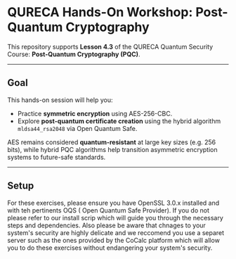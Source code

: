 # QURECA Hands-On Workshop: Post-Quantum Cryptography

This repository supports **Lesson 4.3** of the QURECA Quantum Security Course: **Post-Quantum Cryptography (PQC)**.

---

## Goal

This hands-on session will help you:

- Practice **symmetric encryption** using AES-256-CBC.
- Explore **post-quantum certificate creation** using the hybrid algorithm `mldsa44_rsa2048` via Open Quantum Safe.

AES remains considered **quantum-resistant** at large key sizes (e.g. 256 bits), while hybrid PQC algorithms help transition asymmetric encryption systems to future-safe standards.

---

## Setup

For these exercises, please ensure you have OpenSSL 3.0.x installed and with teh pertinents OQS ( Open Quantum Safe Provider). If you do not please refer to our install scrip which will guide you through the necessary steps and dependencies. Also please be aware that chnages to your system's security are highly delicate and we reccomend you use a separet server such as the ones provided by the CoCalc platform which will allow you to do these exercises without endangering your system's security.


